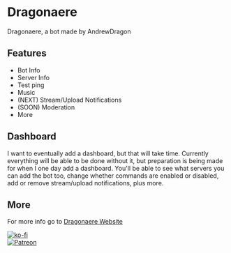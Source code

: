 # Dragonaere

Dragonaere, a bot made by AndrewDragon

## Features

- Bot Info
- Server Info
- Test ping
- Music
- (NEXT) Stream/Upload Notifications
- (SOON) Moderation
- More

## Dashboard

I want to eventually add a dashboard, but that will take time. Currently everything will be able to be done without it, but preparation is being made for when I one day add a dashboard. You'll be able to see what servers you can add the bot too, change whether commands are enabled or disabled, add or remove stream/upload notifications, plus more.

## More

For more info go to [Dragonaere Website](https://www.dragonaere.tech)

[![ko-fi](https://ko-fi.com/img/githubbutton_sm.svg)](https://ko-fi.com/dragonaere)\
[![Patreon](https://cdn.andrewdragon.dev/discord/bot-assets/Patreon.png)](https://www.patreon.com/dragonaere)
